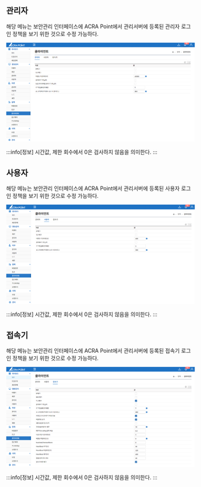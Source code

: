 ## 관리자

해당 메뉴는 보안관리 인터페이스에 ACRA Point에서 관리서버에 등록된 관리자 로그인 정책을 보기 위한 것으로 수정 가능하다.

![관리자 클라이언트](image.png)

:::info[정보]
시간값, 제한 회수에서 0은 검사하지 않음을 의미한다.
:::

## 사용자
해당 메뉴는 보안관리 인터페이스에 ACRA Point에서 관리서버에 등록된 사용자 로그인 정책을 보기 위한 것으로 수정 가능하다.

![사용자 클라이언트](image-1.png)

:::info[정보]
시간값, 제한 회수에서 0은 검사하지 않음을 의미한다.
:::

## 접속기
해당 메뉴는 보안관리 인터페이스에 ACRA Point에서 관리서버에 등록된 접속기 로그인 정책을 보기 위한 것으로 수정 가능하다.

![접속기 클라이언트](image-2.png)

:::info[정보]
시간값, 제한 회수에서 0은 검사하지 않음을 의미한다.
:::